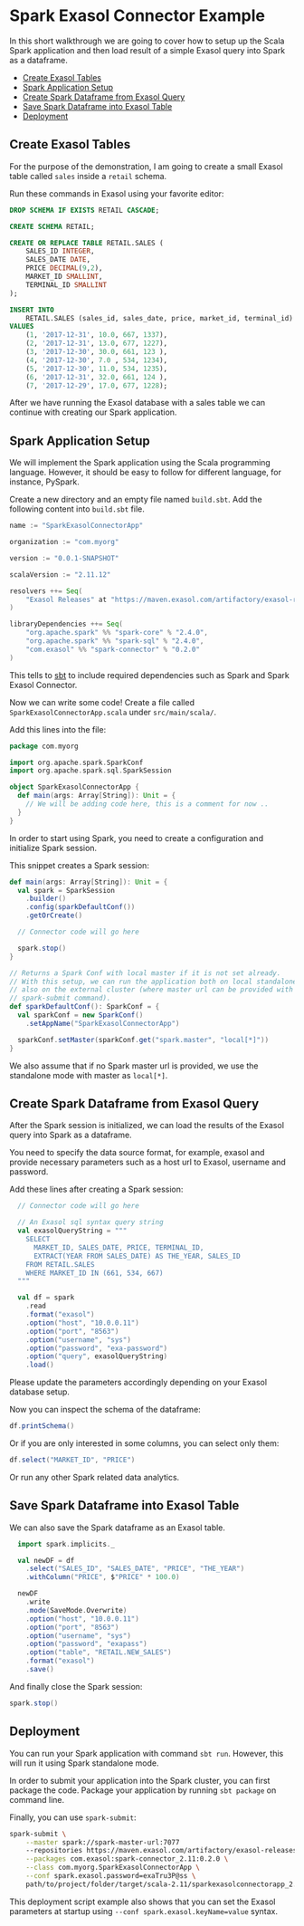# Spark Exasol Connector Example

In this short walkthrough we are going to cover how to setup up the Scala Spark
application and then load result of a simple Exasol query into Spark as a
dataframe.

* [Create Exasol Tables](#create-exasol-tables)
* [Spark Application Setup](#spark-application-setup)
* [Create Spark Dataframe from Exasol Query](#create-spark-dataframe-from-exasol-query)
* [Save Spark Dataframe into Exasol Table](#save-spark-dataframe-into-exasol-table)
* [Deployment](#deployment)

## Create Exasol Tables

For the purpose of the demonstration, I am going to create a small Exasol table
called `sales` inside a `retail` schema.

Run these commands in Exasol using your favorite editor:

```sql
DROP SCHEMA IF EXISTS RETAIL CASCADE;

CREATE SCHEMA RETAIL;

CREATE OR REPLACE TABLE RETAIL.SALES (
    SALES_ID INTEGER,
    SALES_DATE DATE,
    PRICE DECIMAL(9,2),
    MARKET_ID SMALLINT,
    TERMINAL_ID SMALLINT
);

INSERT INTO
    RETAIL.SALES (sales_id, sales_date, price, market_id, terminal_id)
VALUES
    (1, '2017-12-31', 10.0, 667, 1337),
    (2, '2017-12-31', 13.0, 677, 1227),
    (3, '2017-12-30', 30.0, 661, 123 ),
    (4, '2017-12-30', 7.0 , 534, 1234),
    (5, '2017-12-30', 11.0, 534, 1235),
    (6, '2017-12-31', 32.0, 661, 124 ),
    (7, '2017-12-29', 17.0, 677, 1228);
```

After we have running the Exasol database with a sales table we can continue
with creating our Spark application.

## Spark Application Setup

We will implement the Spark application using the Scala programming language.
However, it should be easy to follow for different language, for instance,
PySpark.

Create a new directory and an empty file named `build.sbt`. Add the following
content into `build.sbt` file.

```scala
name := "SparkExasolConnectorApp"

organization := "com.myorg"

version := "0.0.1-SNAPSHOT"

scalaVersion := "2.11.12"

resolvers ++= Seq(
    "Exasol Releases" at "https://maven.exasol.com/artifactory/exasol-releases"
)

libraryDependencies ++= Seq(
    "org.apache.spark" %% "spark-core" % "2.4.0",
    "org.apache.spark" %% "spark-sql" % "2.4.0",
    "com.exasol" %% "spark-connector" % "0.2.0"
)
```

This tells to [sbt][sbt] to include required dependencies such as Spark and Spark
Exasol Connector.

Now we can write some code! Create a file called `SparkExasolConnectorApp.scala`
under `src/main/scala/`.

Add this lines into the file:

```scala
package com.myorg

import org.apache.spark.SparkConf
import org.apache.spark.sql.SparkSession

object SparkExasolConnectorApp {
  def main(args: Array[String]): Unit = {
    // We will be adding code here, this is a comment for now ..
  }
}
```

In order to start using Spark, you need to create a configuration and initialize
Spark session.

This snippet creates a Spark session:

```scala
def main(args: Array[String]): Unit = {
  val spark = SparkSession
    .builder()
    .config(sparkDefaultConf())
    .getOrCreate()

  // Connector code will go here

  spark.stop()
}

// Returns a Spark Conf with local master if it is not set already.
// With this setup, we can run the application both on local standalone mode and
// also on the external cluster (where master url can be provided with
// spark-submit command).
def sparkDefaultConf(): SparkConf = {
  val sparkConf = new SparkConf()
    .setAppName("SparkExasolConnectorApp")

  sparkConf.setMaster(sparkConf.get("spark.master", "local[*]"))
}
```

We also assume that if no Spark master url is provided, we use the standalone
mode with master as `local[*]`.

## Create Spark Dataframe from Exasol Query

After the Spark session is initialized, we can load the results of the Exasol
query into Spark as a dataframe.

You need to specify the data source format, for example, exasol and provide
necessary parameters such as a host url to Exasol, username and password.

Add these lines after creating a Spark session:

```scala
  // Connector code will go here

  // An Exasol sql syntax query string
  val exasolQueryString = """
    SELECT
      MARKET_ID, SALES_DATE, PRICE, TERMINAL_ID,
      EXTRACT(YEAR FROM SALES_DATE) AS THE_YEAR, SALES_ID
    FROM RETAIL.SALES
    WHERE MARKET_ID IN (661, 534, 667)
  """

  val df = spark
    .read
    .format("exasol")
    .option("host", "10.0.0.11")
    .option("port", "8563")
    .option("username", "sys")
    .option("password", "exa-password")
    .option("query", exasolQueryString)
    .load()
```

Please update the parameters accordingly depending on your Exasol database
setup.

Now you can inspect the schema of the dataframe:

```scala
df.printSchema()
```

Or if you are only interested in some columns, you can select only them:

```scala
df.select("MARKET_ID", "PRICE")
```

Or run any other Spark related data analytics.

## Save Spark Dataframe into Exasol Table

We can also save the Spark dataframe as an Exasol table.

```scala
  import spark.implicits._

  val newDF = df
    .select("SALES_ID", "SALES_DATE", "PRICE", "THE_YEAR")
    .withColumn("PRICE", $"PRICE" * 100.0)

  newDF
    .write
    .mode(SaveMode.Overwrite)
    .option("host", "10.0.0.11")
    .option("port", "8563")
    .option("username", "sys")
    .option("password", "exapass")
    .option("table", "RETAIL.NEW_SALES")
    .format("exasol")
    .save()
```

And finally close the Spark session:

```scala
spark.stop()
```

## Deployment

You can run your Spark application with command `sbt run`. However, this will
run it using Spark standalone mode.

In order to submit your application into the Spark cluster, you can first
package the code. Package your application by running `sbt package` on command
line.

Finally, you can use `spark-submit`:

```sh
spark-submit \
    --master spark://spark-master-url:7077
    --repositories https://maven.exasol.com/artifactory/exasol-releases \
    --packages com.exasol:spark-connector_2.11:0.2.0 \
    --class com.myorg.SparkExasolConnectorApp \
    --conf spark.exasol.password=exaTru3P@ss \
    path/to/project/folder/target/scala-2.11/sparkexasolconnectorapp_2.11-0.0.1-SNAPSHOT.jar
```

This deployment script example also shows that you can set the Exasol parameters
at startup using `--conf spark.exasol.keyName=value` syntax.

[sbt]: https://www.scala-sbt.org/
